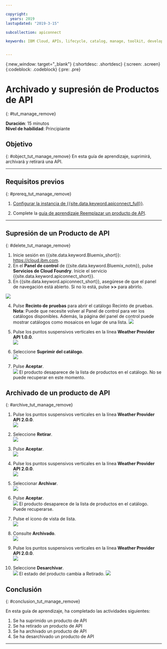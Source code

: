 ```yaml
---

copyright:
  years: 2019
lastupdated: "2019-3-15"

subcollection: apiconnect

keywords: IBM Cloud, APIs, lifecycle, catalog, manage, toolkit, develop, dev portal, tutorial


---
```


{:new_window: target="_blank"}
{:shortdesc: .shortdesc}
{:screen: .screen}
{:codeblock: .codeblock}
{:pre: .pre}

# Archivado y supresión de Productos de API
{: #tut_manage_remove}

**Duración**: 15 minutos  
**Nivel de habilidad**: Principiante 

## Objetivo
{: #object_tut_manage_remove}
En esta guía de aprendizaje, suprimirá, archivará y retirará una API.

---
## Requisitos previos
{: #prereq_tut_manage_remove}

1. [Configurar la instancia de {{site.data.keyword.apiconnect_full}}](/docs/services/apiconnect/tutorials?topic=apiconnect-tut_prereq_set_up_apic_instance).

2. Complete la [guía de aprendizaje Reemplazar un producto de API](/docs/services/apiconnect/tutorials?topic=apiconnect-tut_manage_supercede).

---

## Supresión de un Producto de API
{: #delete_tut_manage_remove}

1. Inicie sesión en {{site.data.keyword.Bluemix_short}}: https://cloud.ibm.com.
2. En el **Panel de control** de {{site.data.keyword.Bluemix_notm}}, pulse **Servicios de Cloud Foundry**. Inicie el servicio {{site.data.keyword.apiconnect_short}}. 
3. En {{site.data.keyword.apiconnect_short}}, asegúrese de que el panel de navegación está abierto. Si no lo está, pulse **>>** para abrirlo.  

  ![](images/cloud-apic-dashboard.png)

4. Pulse **Recinto de pruebas** para abrir el catálogo Recinto de pruebas. **Nota**: Puede que necesite volver al Panel de control para ver los catálogos disponibles. Además, la página del panel de control puede mostrar catálogos como mosaicos en lugar de una lista.
![](images/del-sandbox-list.png)

5. Pulse los puntos suspensivos verticales en la línea **Weather Provider API 1.0.0**.  
![](images/del-prod-list1.png)

6. Seleccione **Suprimir del catálogo**.  
![](images/del-del-from-cat.png)

7. Pulse **Aceptar**.  
![](images/del-del-dialog.png)
    El producto desaparece de la lista de productos en el catálogo. No se puede recuperar en este momento.


## Archivado de un producto de API
{: #archive_tut_manage_remove}

1. Pulse los puntos suspensivos verticales en la línea **Weather Provider API 2.0.0**.  
![](images/del-prod-list2.png)

2. Seleccione **Retirar**.  
![](images/del-select-retire.png)

3. Pulse **Aceptar**.  
![](images/del-retire-dialog.png)

4. Pulse los puntos suspensivos verticales en la línea **Weather Provider API 2.0.0**.  
![](images/del-prod-list3.png)

5. Seleccionar **Archivar**.  
![](images/del-select-archive.png)

6. Pulse **Aceptar**.  
![](images/del-archive-dialog.png)
    El producto desaparece de la lista de productos en el catálogo. Puede recuperarse.

7. Pulse el icono de vista de lista.  
![](images/del-prod-list4.png)

8. Consulte **Archivado**.  
![](images/del-view-archived.png)

9. Pulse los puntos suspensivos verticales en la línea **Weather Provider API 2.0.0**.  
![](images/del-prod-list5.png)

10. Seleccione **Desarchivar**.  
![](images/del-unarchive.png)
    El estado del producto cambia a Retirado.
    ![](images/del-prod-list6.png)

 
 
## Conclusión
{: #conclusion_tut_manage_remove}

En esta guía de aprendizaje, ha completado las actividades siguientes:

1. Se ha suprimido un producto de API
2. Se ha retirado un producto de API
3. Se ha archivado un producto de API
4. Se ha desarchivado un producto de API

---












